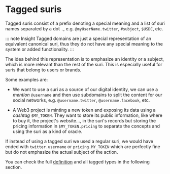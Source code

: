 # Tagged suris

Tagged suris consist of a prefix denoting a special meaning and a list of suri names separated by a dot `.`,
e.g. `@myUserName.twitter`, `#subject`, `$USDC`, etc.

::: note Insight
Tagged domains are just a special representation of an equivalent canonical suri, thus they do not have any special
meaning to the system or added functionality.
:::

The idea behind this representation is to emphasize an identity or a subject, which is more relevant than the rest of
the suri. This is especially useful for suris that belong to users or brands.

Some examples are:

- We want to use a suri as a source of our digital identity, we can use a _mention_ `@username` and then use
  subdomains to split the content for our social networks, e.g. `@username.twitter`, `@username.facebook`, etc.

- A Web3 project is minting a new token and exposing its data using a _cashtag_ `$MY_TOKEN`. They want to store its
  public information, like where to buy it, the project's website..., in the suri's records but storing the pricing
  information in `$MY_TOKEN.pricing` to separate the concepts and using the suri as a kind of oracle.

If instead of using a tagged suri we used a regular suri, we would have ended with `twitter.username`
or `pricing.MY_TOKEN` which are perfectly fine but do not emphasize the actual subject of the action.

You can check the full [definition](/en/domains/formats#tagged-format) and all tagged types in the following section.